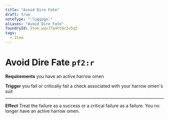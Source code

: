 ```yaml
---
title: "Avoid Dire Fate"
draft: true
noteType: ":luggage:"
aliases: "Avoid Dire Fate"
foundryId: Item.wqvJTq4htQc2u5qZ
tags:
  - Item
---
```


# Avoid Dire Fate `pf2:r`

**Requirements** you have an active harrow omen

**Trigger** you fail or critically fail a check associated with your harrow omen's suit

* * *

**Effect** Treat the failure as a success or a critical failure as a failure. You no longer have an active harrow omen.
